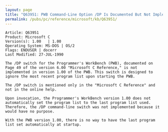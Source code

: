 ```yaml
---
layout: page
title: "Q63951: PWB Command-Line Option /DP Is Documented But Not Implemented"
permalink: /pubs/pc/reference/microsoft/kb/Q63951/
---
```


	Article: Q63951
	Product: Microsoft C
	Version(s): 1.00   | 1.00
	Operating System: MS-DOS | OS/2
	Flags: ENDUSER | docerr
	Last Modified: 27-JUL-1990
	
	The /DP switch for the Programmer's WorkBench (PWB), documented on
	Page 49 of the version 6.00 "Microsoft C Reference," is not
	implemented in version 1.00 of the PWB. This switch is designed to
	ignore the most recent program list upon starting the PWB.
	
	The /DP switch is mentioned only in the "Microsoft C Reference" and
	not in the online help.
	
	Upon invocation, the Programmer's WorkBench version 1.00 does not
	automatically set the program list to the last program list used.
	Therefore, the /DP command-line switch was not implemented because it
	would have no purpose.
	
	With the PWB version 1.00, there is no way to have the last program
	list set automatically at startup.
